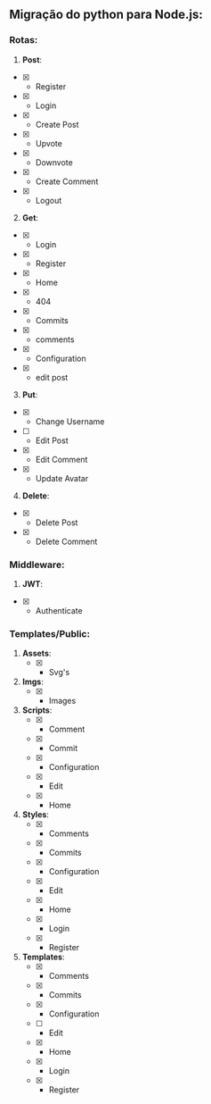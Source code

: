 ## Migração do python para Node.js:
### Rotas:
1. **Post**:
 - [x] - Register
 - [x] - Login
 - [x] - Create Post 
 - [x] - Upvote
 - [x] - Downvote
 - [x] - Create Comment
 - [x] - Logout
2. **Get**:
 - [x] - Login
 - [x] - Register
 - [x] - Home
 - [x] - 404
 - [x] - Commits
 - [x] - comments
 - [x] - Configuration
 - [x] - edit post
 3. **Put**:
 - [x] - Change Username
 - [ ] - Edit Post
 - [x] - Edit Comment
 - [x] - Update Avatar
 4. **Delete**:
 - [X] - Delete Post
 - [X] - Delete Comment
### Middleware:
1. **JWT**:
- [x] - Authenticate
### Templates/Public:
1. **Assets**:
	- [x] - Svg's 
2. **Imgs**:
	- [x] - Images
3. **Scripts**:
	- [x] - Comment
	- [x] - Commit
	- [x] - Configuration
	- [x] - Edit
	- [x] - Home
4. **Styles**:
	- [x] - Comments
	- [x] - Commits
	- [x] - Configuration
	- [x] - Edit
	- [x] - Home
	- [x] - Login
	- [x] - Register
5. **Templates**:
	- [X] - Comments
	- [x] - Commits
	- [X] - Configuration
	- [ ] - Edit
	- [x] - Home
	- [x] - Login
	- [x] - Register